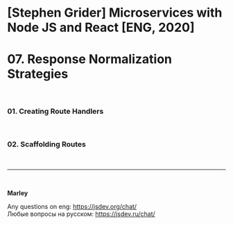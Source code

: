 # [Stephen Grider] Microservices with Node JS and React [ENG, 2020]

# 07. Response Normalization Strategies

<br/>

### 01. Creating Route Handlers

<br/>

### 02. Scaffolding Routes

<!-- <br/>

![Application](/img/pic-05-01.png?raw=true) -->

<br/>

---

<br/>

**Marley**

Any questions on eng: https://jsdev.org/chat/  
Любые вопросы на русском: https://jsdev.ru/chat/

